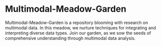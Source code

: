 # Multimodal-Meadow-Garden
Multimodal-Meadow-Garden is a repository blooming with research on multimodal data. In this meadow, we nurture techniques for integrating and interpreting diverse data types. Join our garden, as we sow the seeds of comprehensive understanding through multimodal data analysis.
